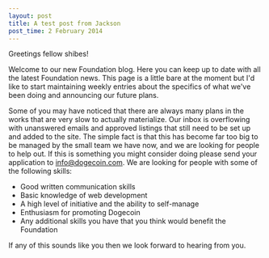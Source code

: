```yaml
---
layout: post
title: A test post from Jackson
post_time: 2 February 2014
---
```


Greetings fellow shibes!  
  
Welcome to our new Foundation blog. Here you can keep up to date with all the latest Foundation news. This page is a little bare at the moment but I'd like to start maintaining weekly entries about the specifics of what we've been doing and announcing our future plans.  
  
Some of you may have noticed that there are always many plans in the works that are very slow to actually materialize. Our inbox is overflowing with unanswered emails and approved listings that still need to be set up and added to the site. The simple fact is that this has become far too big to be managed by the small team we have now, and we are looking for people to help out. If this is something you might consider doing please send your application to info@dogecoin.com. We are looking for people with some of the following skills:  
* Good written communication skills</li>
* Basic knowledge of web development</li>
* A high level of initiative and the ability to self-manage</li>
* Enthusiasm for promoting Dogecoin
* Any additional skills you have that you think would benefit the Foundation</li>

If any of this sounds like you then we look forward to hearing from you.